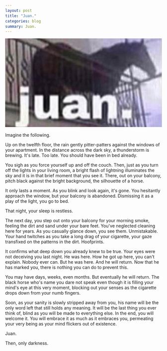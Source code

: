 ```yaml
---
layout: post
title: "Juan."
categories: blog
summary: Juan.
---
```


![](/assets/img/blog/2021/03/juan.jpg)

Imagine the following.

Up on the twelfth floor, the rain gently pitter-patters against the windows of your apartment. In the distance across the dark sky, a thunderstorm is brewing. It's late. Too late. You should have been in bed already.

You sigh as you force yourself up and off the couch. Then, just as you turn off the lights in your living room, a bright flash of lightning illuminates the sky and it is in that brief moment that you see it. There, out on your balcony, pitch black against the bright background, the silhouette of a horse.

It only lasts a moment. As you blink and look again, it's gone. You hesitantly approach the window, but your balcony is abandoned. Dismissing it as a play of the light, you go to bed.

That night, your sleep is restless.

The next day, you step out onto your balcony for your morning smoke, feeling the dirt and sand under your bare feet. You've neglected cleaning here for years. As you casually glance down, you see them. Unmistakable. Your hand twitches as you take a long drag of your cigarette, your gaze transfixed on the patterns in the dirt. Hoofprints.

It confirms what deep down you already knew to be true. Your eyes were not deceiving you last night. He was here. How he got up here, you can't explain. Nobody ever can. But he was here. And he will return. Now that he has marked you, there is nothing you can do to prevent this.

You may have days, weeks, even months. But eventually he will return. The black horse who's name you dare not speak even though it is filling your mind's eye at this very moment, blocking out your senses as the cigarette drops down from your numb fingers.

Soon, as your sanity is slowly stripped away from you, his name will be the only word left that still holds any meaning. It will be the last thing you ever think of, blind as you will be made to everything else. In the end, you will welcome it. You will embrace it as much as it embraces you, permeating your very being as your mind flickers out of existence.

Juan.

Then, only darkness.
